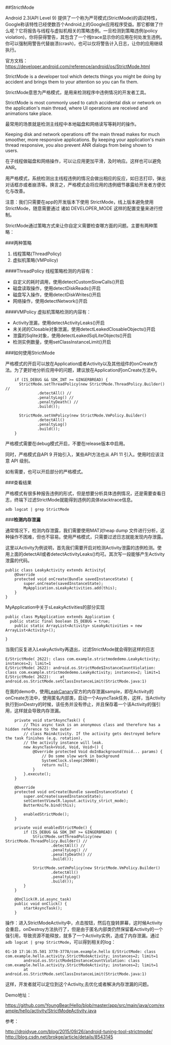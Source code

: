 ##StrictMode

Android 2.3(API Level 9) 提供了一个称为严苛模式(StrictMode)的调试特性，Google称该特性已经使数百个Android上的Google应用程序受益。那它都做了什么呢？它将报告与线程与虚拟机相关的策略违例。一旦检测到策略违例(policy violation)，你将获得警告，其包含了一个栈trace显示你的应用在何处发生违例。你可以强制用警告代替崩溃(crash)，也可以仅将警告计入日志，让你的应用继续执行。

官方文档：https://developer.android.com/reference/android/os/StrictMode.html

StrictMode is a developer tool which detects things you might be doing by accident and brings them to your attention so you can fix them.

StrictMode意思为严格模式，是用来检测程序中违例情况的开发者工具。

StrictMode is most commonly used to catch accidental disk or network on the application's main thread, where UI operations are received and animations take place.

最常用的场景就是检测主线程中本地磁盘和网络读写等耗时的操作。

Keeping disk and network operations off the main thread makes for much smoother, more responsive applications. By keeping your application's main thread responsive, you also prevent ANR dialogs from being shown to users.

在子线程做磁盘和网络操作，可以让应用更加平滑，及时响应。这样也可以避免ANR。



用严格模式，系统检测出主线程违例的情况会做出相应的反应，如日志打印，弹出对话框亦或者崩溃等。换言之，严格模式会将应用的违例细节暴露给开发者方便优化与改善。

注意：我们只需要在app的开发版本下使用 StrictMode，线上版本避免使用 StrictMode，随意需要通过 诸如 DEVELOPER_MODE 这样的配置变量来进行控制。

StrictMode通过策略方式来让你自定义需要检查哪方面的问题。主要有两种策略：

###两种策略
1. 线程策略(ThreadPolicy)
2. 虚拟机策略(VMPolicy)

####ThreadPolicy
线程策略检测的内容有：

- 自定义的耗时调用，使用detectCustomSlowCalls()开启
- 磁盘读取操作，使用detectDiskReads()开启
- 磁盘写入操作，使用detectDiskWrites()开启
- 网络操作，使用detectNetwork()开启

####VMPolicy
虚拟机策略检测的内容有：

- Activity泄漏，使用detectActivityLeaks()开启
- 未关闭的Closable对象泄漏，使用detectLeakedClosableObjects()开启
- 泄露的Sqlite对象，使用detectLeakedSqlLiteObjects()开启
- 检测实例数量，使用setClassInstanceLimit()开启

###如何使用StrictMode

严格模式的开启可以放在Application或者Activity以及其他组件的onCreate方法。为了更好地分析应用中的问题，建议放在Application的onCreate方法中。

```
    if (IS_DEBUG && SDK_INT >= GINGERBREAD) {
      StrictMode.setThreadPolicy(new StrictMode.ThreadPolicy.Builder() //
              .detectAll() //
              .penaltyLog() //
              .penaltyDeath() //
              .build());

      StrictMode.setVmPolicy(new StrictMode.VmPolicy.Builder()
              .detectAll()
              .penaltyLog()
              .build());
    }

```

严格模式需要在debug模式开启，不要在release版本中启用。

同时，严格模式自API 9 开始引入，某些API方法也从 API 11 引入。使用时应该注意 API 级别。

如有需要，也可以开启部分的严格模式。

###查看结果

严格模式有很多种报告违例的形式，但是想要分析具体违例情况，还是需要查看日志，终端下过滤StrictMode就能得到违例的具体stacktrace信息。

`adb logcat | grep StrictMode`


###**检测内存泄漏**

通常情况下，检测内存泄露，我们需要使用MAT对heap dump 文件进行分析，这种操作不困难，但也不容易。使用严格模式，只需要过滤日志就能发现内存泄露。

这里以Activity为例说明，首先我们需要开启对检测Activity泄露的违例检测。使用上面的detectAll或者detectActivityLeaks()均可。其次写一段能够产生Activity泄露的代码。

```
public class LeakyActivity extends Activity{
    @Override
    protected void onCreate(Bundle savedInstanceState) {
        super.onCreate(savedInstanceState);
        MyApplication.sLeakyActivities.add(this);
    }
}
```
MyApplication中关于sLeakyActivities的部分实现

```
public class MyApplication extends Application {
  public static final boolean IS_DEBUG = true;
    public static ArrayList<Activity> sLeakyActivities = new ArrayList<Activity>();

}
```

当我们反复进入LeakyActivity再退出，过滤StrictMode就会得到这样的日志

```
E/StrictMode( 2622): class com.example.strictmodedemo.LeakyActivity; instances=2; limit=1
E/StrictMode( 2622): android.os.StrictMode$InstanceCountViolation: class com.example.strictmodedemo.LeakyActivity; instances=2; limit=1
E/StrictMode( 2622):    at android.os.StrictMode.setClassInstanceLimit(StrictMode.java:1)

```

在我的demo中，使用[LeakCanary](https://github.com/square/leakcanary "")官方的内存泄漏sample，即在Activity的onCreate方法中，使用匿名内部类，启动一个AsyncTask任务，这样，当Activity执行到onDestry的时候，该任务并没有停止，并且保存着一个该Activity的强引用，这样就会导致内存泄漏。

```
    private void startAsyncTask() {
        // This async task is an anonymous class and therefore has a hidden reference to the outer
        // class MainActivity. If the activity gets destroyed before the task finishes (e.g. rotation),
        // the activity instance will leak.
        new AsyncTask<Void, Void, Void>() {
            @Override protected Void doInBackground(Void... params) {
                // Do some slow work in background
                SystemClock.sleep(20000);
                return null;
            }
        }.execute();
    }
```

```
    @Override
    protected void onCreate(Bundle savedInstanceState) {
        super.onCreate(savedInstanceState);
        setContentView(R.layout.activity_strict_mode);
        ButterKnife.bind(this);

        enabledStrictMode();
    }

    private void enabledStrictMode() {
        if (IS_DEBUG && SDK_INT >= GINGERBREAD) {
            StrictMode.setThreadPolicy(new StrictMode.ThreadPolicy.Builder() //
                    .detectAll() //
                    .penaltyLog() //
                    .penaltyDeath() //
                    .build());

            StrictMode.setVmPolicy(new StrictMode.VmPolicy.Builder()
                    .detectAll()
                    .penaltyLog()
                    .build());
        }
    }

    @OnClick(R.id.async_task)
    public void onClick() {
        startAsyncTask();
    }
```

操作：进入StrictModeActivity中，点击按钮，然后在旋转屏幕，这时候Activity会重启，onDestroy方法执行了，但是由于匿名内部类仍然保留着Activity的一个强引用，导致资源不能释放，就多了一个Activity实例，造成了内存泄漏。通过`adb logcat | grep StrictMode`，可以得到相关的log：

```
01-10 17:16:35.501 3778-3778/com.example.hello E/StrictMode: class com.example.hello.activity.StrictModeActivity; instances=2; limit=1
        android.os.StrictMode$InstanceCountViolation: class com.example.hello.activity.StrictModeActivity; instances=2; limit=1
        at android.os.StrictMode.setClassInstanceLimit(StrictMode.java:1)

```

这样，开发者就可以定位到这个Activity,去优化或者解决内存泄漏的问题。

Demo地址：

https://github.com/YoungBear/Hello/blob/master/app/src/main/java/com/example/hello/activity/StrictModeActivity.java

参考：

http://droidyue.com/blog/2015/09/26/android-tuning-tool-strictmode/
http://blog.csdn.net/brokge/article/details/8543145